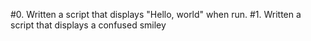 #0. Written  a script that displays "Hello, world" when run.
#1. Written a script that displays a confused smiley
